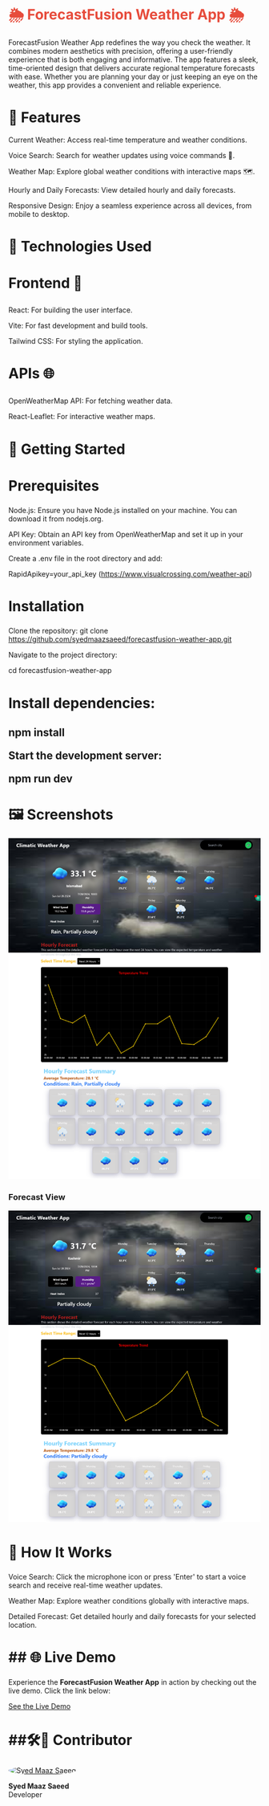 <h1 style="font-size: 2em; font-weight: bold; color: #e74c3c;">🌦️ ForecastFusion Weather App 🌦️</h1>


 ForecastFusion Weather App redefines the way you check the weather. It combines modern aesthetics with precision, offering a user-friendly experience that is both engaging and informative. The app features a sleek, time-oriented design that delivers accurate regional temperature forecasts with ease. Whether you are planning your day or just keeping an eye on the weather, this app provides a convenient and reliable experience.


<h1 style="font-size: 2em; font-weight: bold;">🚀 Features </h1>
 
Current Weather: Access real-time temperature and weather conditions.

Voice Search: Search for weather updates using voice commands 🎤.

Weather Map: Explore global weather conditions with interactive maps 🗺️.

Hourly and Daily Forecasts: View detailed hourly and daily forecasts.

Responsive Design: Enjoy a seamless experience across all devices, from mobile to desktop.

<h1 style="font-size: 2em; font-weight: bold;">🔧 Technologies Used </h1>
<h3 style="font-size: 2em; font-weight: bold;">Frontend 🌈 </h3>

React: For building the user interface.

Vite: For fast development and build tools.

Tailwind CSS: For styling the application.

<h3 style="font-size: 2em; font-weight: bold;">APIs 🌐 </h3>

OpenWeatherMap API: For fetching weather data.

React-Leaflet: For interactive weather maps.


<h1 style="font-size: 2em; font-weight: bold;">🎯 Getting Started </h1>

<h2 style="font-size: 2em; font-weight: bold;">Prerequisites </h2>

Node.js: Ensure you have Node.js installed on your machine. You can download it from nodejs.org.

API Key: Obtain an API key from OpenWeatherMap and set it up in your environment variables.

 Create a .env file in the root directory and add:

RapidApikey=your_api_key (https://www.visualcrossing.com/weather-api)

<h2 style="font-size: 2em; font-weight: bold;">Installation</h2>

Clone the repository: git clone https://github.com/syedmaazsaeed/forecastfusion-weather-app.git

Navigate to the project directory:

cd forecastfusion-weather-app

<h2 style="font-size: 2em; font-weight: bold;">Install dependencies: <h2/>

npm install

Start the development server:

npm run dev


<h1 style="font-size: 2em; font-weight: bold;">🖼️ Screenshots </h1>

![Homepage View](src/assets/Images/HomePageView.png)

### Forecast View
![Forecast View](src/assets/Images/SearchingView.png)


<h2 style="font-size: 2em; font-weight: bold;">🤔 How It Works </h2>

Voice Search: Click the microphone icon or press 'Enter' to start a voice search and receive real-time weather updates.

Weather Map: Explore weather conditions globally with interactive maps.

Detailed Forecast: Get detailed hourly and daily forecasts for your selected location.

<h2 style="font-size: 2em; font-weight: bold;">## 🌐 Live Demo </h2>

Experience the **ForecastFusion Weather App** in action by checking out the live demo. Click the link below:

[See the Live Demo](https://forecastfusion-app.netlify.app/)


<h2 style="font-size: 2em; font-weight: bold;">##🛠️🌟 Contributor </h2>

<a href="https://ibb.co/QfDTByP" target="_blank" rel="noopener noreferrer">
  <img src="https://i.ibb.co/QfDTByP/your-profile-image.jpg" alt="Syed Maaz Saeed" style="border-radius: 50%; width: 100px; height: 100px;"/>
</a>

**Syed Maaz Saeed**  
Developer


